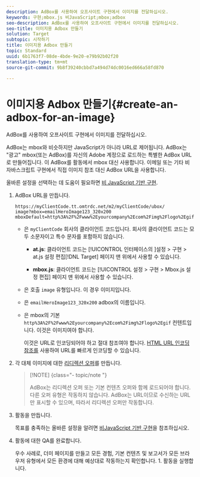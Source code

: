 ```yaml
---
description: AdBox를 사용하여 오프사이트 구현에서 이미지를 전달하십시오.
keywords: 구현;mbox.js 비JavaScript;mbox;adbox
seo-description: AdBox를 사용하여 오프사이트 구현에서 이미지를 전달하십시오.
seo-title: 이미지용 Adbox 만들기
solution: Target
subtopic: 시작하기
title: 이미지용 Adbox 만들기
topic: Standard
uuid: 6b1763f7-08de-4bde-9e20-e79b92b02f20
translation-type: tm+mt
source-git-commit: 9b8f39240cbbd7a494d74dc0016ed666a58fd870

---
```



# 이미지용 Adbox 만들기{#create-an-adbox-for-an-image}

AdBox를 사용하여 오프사이트 구현에서 이미지를 전달하십시오.

AdBox는 mbox와 비슷하지만 JavaScript가 아니라 URL로 제어됩니다. AdBox는 &quot;광고&quot; mbox(또는 AdBox)를 자신의 Adobe 계정으로 로드하는 특별한 AdBox URL로 만들어집니다. 이 AdBox를 활동에서 mbox 대신 사용합니다. 이메일 또는 기타 비 자바스크립트 구현에서 직접 이미지 참조 대신 AdBox URL을 사용합니다.

올바른 설정을 선택하는 데 도움이 필요하면  [비 JavaScript 기반 구현](../../c-implementing-target/c-non-javascript-based-implementation/non-javascript-based-implementation.md#concept_4799C58B081A43F6B3B8CC25A8D5D7C4).

1. AdBox URL을 만듭니다.

   ```
   https://myClientCode.tt.omtrdc.net/m2/myClientCode/ubox/
   image?mbox=emailHeroImage123_320x200
   mboxDefault=http%3A%2F%2Fwww%2Eyourcompany%2Ecom%2Fimg%2Flogo%2Egif
   ```

   * 은 `myClientCode` 회사의 클라이언트 코드입니다. 회사의 클라이언트 코드는 모두 소문자이고 특수 문자를 포함하지 않습니다.

      * **at.js**: 클라이언트 코드는 [!UICONTROL 인터페이스의 ]설정 &gt; 구현 &gt; at.js 설정 편집[!DNL Target] 페이지 맨 위에서 사용할 수 있습니다.

      * **mbox.js**: 클라이언트 코드는 [!UICONTROL 설정 &gt; 구현 &gt; Mbox.js 설정 편집] 페이지 맨 위에서 사용할 수 있습니다.
   * 은 호출 `image` 유형입니다. 이 경우 이미지입니다.

   * 은 `emailHeroImage123_320x200` adbox의 이름입니다.

   * 은 mbox의 기본 `http%3A%2F%2Fwww%2Eyourcompany%2Ecom%2Fimg%2Flogo%2Egif` 컨텐트입니다. 이것은 이미지여야 합니다.

      이것은 URL로 인코딩되어야 하고 절대 참조여야 합니다. [HTML URL 인코딩 참조를](https://www.w3schools.com/tags/ref_urlencode.asp) 사용하여 URL를 빠르게 인코딩할 수 있습니다.


1. 각 대체 이미지에 대한 [리디렉션 오퍼](../../c-experiences/c-manage-content/offer-redirect.md#task_33C80CD722564303B687948261484F94)를 만듭니다.

   >[!NOTE] {class=&quot;- topic/note &quot;}
   >
   >AdBox는 리디렉션 오퍼 또는 기본 컨텐츠 오퍼와 함께 로드되어야 합니다. 다른 오퍼 유형은 작동하지 않습니다. AdBox는 URL이므로 수신하는 URL만 표시할 수 있으며, 따라서 리디렉션 오퍼만 작동합니다.

1. 활동을 만듭니다.

   목표를 충족하는 올바른 설정을 알려면 [비JavaScript 기반 구현](../../c-implementing-target/c-non-javascript-based-implementation/non-javascript-based-implementation.md#concept_4799C58B081A43F6B3B8CC25A8D5D7C4)을 참조하십시오.
1. 활동에 대한 QA를 완료합니다.

   우수 사례로, 더미 페이지를 만들고 모든 경험, 기본 컨텐츠 및 보고서가 모든 브라우저 유형에서 모든 환경에 대해 예상대로 작동하는지 확인합니다. 1. 활동을 실행합니다.
